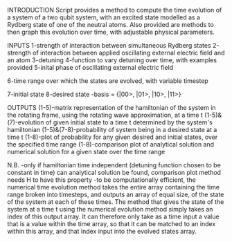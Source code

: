 INTRODUCTION
Script provides a method to compute the time evolution of a system of a two qubit system, with an excited state modelled as a Rydberg state of one of the neutral atoms. Also provided are methods to then graph this evolution over time, with adjustable physical parameters.

INPUTS
1-strength of interaction between simultaneous Rydberg states
2-strength of interaction between applied oscillating external electric field and an atom
3-detuning
4-function to vary detuning over time, with examples provided
5-inital phase of oscillating external electric field

6-time range over which the states are evolved, with variable timestep

7-initial state
8-desired state
    -basis = {|00>, |01>, |10>, |11>}

OUTPUTS
(1-5)-matrix representation of the hamiltonian of the system in the rotating frame, using the rotating wave approximation, at a time t
(1-5)&(7)-evolution of given initial state to a time t determined by the system's hamiltonian
(1-5)&(7-8)-probability of system being in a desired state at a time t
(1-8)-plot of probability for any given desired and initial states, over the specified time range
(1-8)-comparison plot of analytical solution and numerical solution for a given state over the time range

N.B.
-only if hamiltonian time independent (detuning function chosen to be constant in time) can analytical solution be found, comparison plot method needs H to have this property
-to be computationally efficient, the numerical time evolution method takes the entire array containing the time range broken into timesteps, and outputs an array of equal size, of the state of the system at each of these times. The method that gives the state of the system at a time t using the numerical evolution method simply takes an index of this output array. It can therefore only take as a time input a value that is a value within the time array, so that it can be matched to an index within this array, and that index input into the evolved states array.


